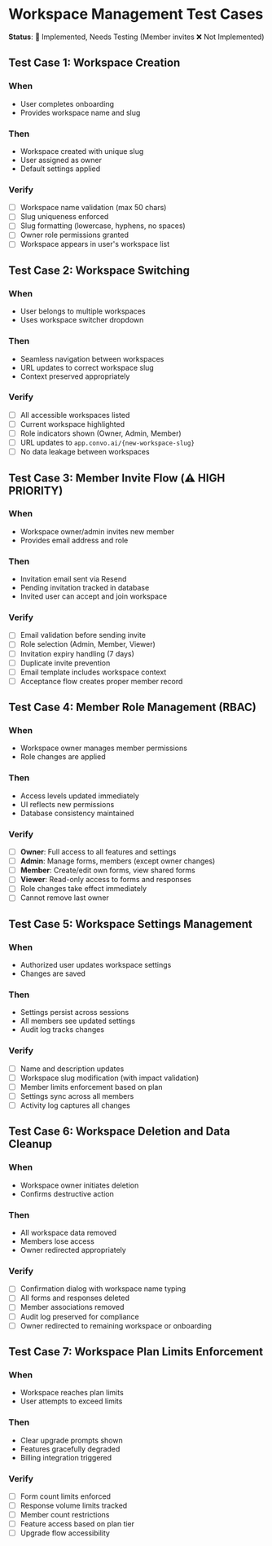 # Workspace Management Test Cases

**Status**: 🚧 Implemented, Needs Testing (Member invites ❌ Not Implemented)

## Test Case 1: Workspace Creation
### When
- User completes onboarding
- Provides workspace name and slug

### Then
- Workspace created with unique slug
- User assigned as owner
- Default settings applied

### Verify
- [ ] Workspace name validation (max 50 chars)
- [ ] Slug uniqueness enforced
- [ ] Slug formatting (lowercase, hyphens, no spaces)
- [ ] Owner role permissions granted
- [ ] Workspace appears in user's workspace list

## Test Case 2: Workspace Switching
### When
- User belongs to multiple workspaces
- Uses workspace switcher dropdown

### Then
- Seamless navigation between workspaces
- URL updates to correct workspace slug
- Context preserved appropriately

### Verify
- [ ] All accessible workspaces listed
- [ ] Current workspace highlighted
- [ ] Role indicators shown (Owner, Admin, Member)
- [ ] URL updates to `app.convo.ai/{new-workspace-slug}`
- [ ] No data leakage between workspaces

## Test Case 3: Member Invite Flow (⚠️ HIGH PRIORITY)
### When
- Workspace owner/admin invites new member
- Provides email address and role

### Then
- Invitation email sent via Resend
- Pending invitation tracked in database
- Invited user can accept and join workspace

### Verify
- [ ] Email validation before sending invite
- [ ] Role selection (Admin, Member, Viewer)
- [ ] Invitation expiry handling (7 days)
- [ ] Duplicate invite prevention
- [ ] Email template includes workspace context
- [ ] Acceptance flow creates proper member record

## Test Case 4: Member Role Management (RBAC)
### When
- Workspace owner manages member permissions
- Role changes are applied

### Then
- Access levels updated immediately
- UI reflects new permissions
- Database consistency maintained

### Verify
- [ ] **Owner**: Full access to all features and settings
- [ ] **Admin**: Manage forms, members (except owner changes)
- [ ] **Member**: Create/edit own forms, view shared forms
- [ ] **Viewer**: Read-only access to forms and responses
- [ ] Role changes take effect immediately
- [ ] Cannot remove last owner

## Test Case 5: Workspace Settings Management
### When
- Authorized user updates workspace settings
- Changes are saved

### Then
- Settings persist across sessions
- All members see updated settings
- Audit log tracks changes

### Verify
- [ ] Name and description updates
- [ ] Workspace slug modification (with impact validation)
- [ ] Member limits enforcement based on plan
- [ ] Settings sync across all members
- [ ] Activity log captures all changes

## Test Case 6: Workspace Deletion and Data Cleanup
### When
- Workspace owner initiates deletion
- Confirms destructive action

### Then
- All workspace data removed
- Members lose access
- Owner redirected appropriately

### Verify
- [ ] Confirmation dialog with workspace name typing
- [ ] All forms and responses deleted
- [ ] Member associations removed
- [ ] Audit log preserved for compliance
- [ ] Owner redirected to remaining workspace or onboarding

## Test Case 7: Workspace Plan Limits Enforcement
### When
- Workspace reaches plan limits
- User attempts to exceed limits

### Then
- Clear upgrade prompts shown
- Features gracefully degraded
- Billing integration triggered

### Verify
- [ ] Form count limits enforced
- [ ] Response volume limits tracked
- [ ] Member count restrictions
- [ ] Feature access based on plan tier
- [ ] Upgrade flow accessibility
